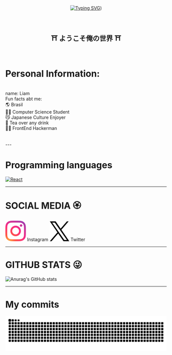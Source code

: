 <div align="center"><a align="center" href="https://git.io/typing-svg"><img src="https://readme-typing-svg.demolab.com?font=Fira+Code&size=35&duration=2000&pause=3000&center=true&vCenter=true&width=435&lines=%E3%81%93%E3%82%93%E3%81%AB%E3%81%A1%E3%81%AF+%E3%81%BF%E3%82%93%E3%81%AA" alt="Typing SVG" /></a>)</div> <br/>
<br/>
<!--ABOUT ME SECTION-->
<div>
    <h2 align="center"> ⛩ ようこそ俺の世界 ⛩</h2>
</div> <br/>

# Personal Information: 
<br/>
    name: Liam <br/>
    Fun facts abt me: <br/>
    🌎 Brasil  <br/>
    👨‍🎓 Computer Science Student <br/> 
    😼 Japanese Culture Enjoyer <br/> 
    🍵 Tea over any drink  <br/>
    👨‍💻 FrontEnd Hackerman <br/> 
    <br/>
    <br/>
---

# Programming languages
<a href="https://react.dev/learn">
  <img src="https://cdn.jsdelivr.net/gh/devicons/devicon/icons/react/react-original.svg" alt="React" width="40" height="40"/>
</a>

---

# SOCIAL MEDIA 🏵️

[![Instagram](./assets/instagram-logo.png)](https://instagram.com) Instagram  [![X (Twitter)](./assets/X-Logo.png)](https://x.com) Twitter 
 

---
# GITHUB STATS 😜
![Anurag's GitHub stats](https://github-readme-stats.vercel.app/api?username=SUGURU-Get0U&show_icons=true&theme=tokyonight)

---
# My commits

![snake gif](https://raw.githubusercontent.com/SUGURU-Get0U/SUGURU-Get0U/output/github-contribution-grid-snake.svg)
